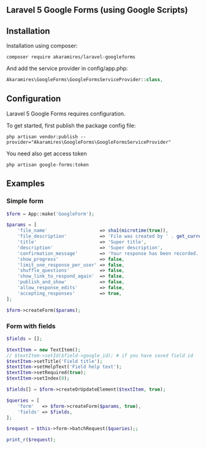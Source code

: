 ## Laravel 5 Google Forms (using Google Scripts)

Installation
------------

Installation using composer:

```
composer require akaramires/laravel-googleforms
```

And add the service provider in config/app.php:

```php
Akaramires\GoogleForms\GoogleFormsServiceProvider::class,
```

Configuration
-------------

Laravel 5 Google Forms requires configuration.

To get started, first publish the package config file:

```
php artisan vendor:publish --provider="Akaramires\GoogleForms\GoogleFormsServiceProvider"
```

You need also get access token

```
php artisan google-forms:token
```

Examples
--------

### Simple form

```php
$form = App::make('GoogleForm');

$params = [
    'file_name'                   => sha1(microtime(true)),
    'file_description'            => 'File was created by ' . get_current_user() . ' (' . app()->environment() . ')',
    'title'                       => 'Super title',
    'description'                 => 'Super description',
    'confirmation_message'        => 'Your response has been recorded.',
    'show_progress'               => false,
    'limit_one_response_per_user' => false,
    'shuffle_questions'           => false,
    'show_link_to_respond_again'  => false,
    'publish_and_show'            => false,
    'allow_response_edits'        => false,
    'accepting_responses'         => true,
];

$form->createForm($params);
```

### Form with fields

```php
$fields = [];

$textItem = new TextItem();
// $textItem->setId($field->google_id); # if you have saved field id
$textItem->setTitle('Field title');
$textItem->setHelpText('Field help text');
$textItem->setRequired(true);
$textItem->setIndex(0);

$fields[] = $form->createOrUpdateElement($textItem, true);

$queries = [
    'form'   => $form->createForm($params, true),
    'fields' => $fields,
];

$request = $this->form->batchRequest($queries);;

print_r($request);
```
